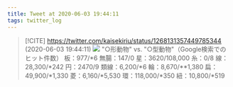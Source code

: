```yaml
---
title: Tweet at 2020-06-03 19:44:11
tags: twitter_log
---
```


> [!CITE] https://twitter.com/kaisekiriu/status/1268131357449785344 (2020-06-03 19:44:11)
> ![](https://twitter.com/kaisekiriu/status/1268131357449785344)
> "○形動物" vs. "○型動物"（Google検索でのヒット件数）
> 板：977/*6
> 無腸：147/0
> 星：3620/108,000
> 糸：0/8
> 線：28,300/*242
> 円：2470/9
> 類線：6,200/*6
> 輪：8,670/**1,380
> 扁：49,900/*1,330
> 菱：6,160/*5,530
> 環：118,000/*350
> 紐：10,800/*519
